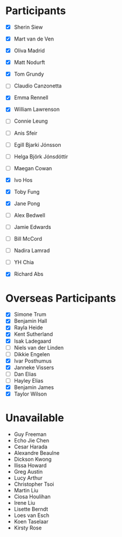 # Participants 

- [x] Sherin Siew
- [x] Mart van de Ven
- [x] Oliva Madrid
- [x] Matt Nodurft
- [x] Tom Grundy
- [ ] Claudio Canzonetta
- [x] Emma Rennell
- [x] William Lawrenson
- [ ] Connie Leung
- [ ] Anis Sfeir
- [ ] Egill Bjarki Jónsson
- [ ] Helga Björk Jónsdóttir
- [ ] Maegan Cowan
- [x] Ivo Hos
- [x] Toby Fung
- [x] Jane Pong
- [ ] Alex Bedwell
- [ ] Jamie Edwards
- [ ] Bill McCord
- [ ] Nadira Lamrad
- [ ] YH Chia
- [x] Richard Abs


# Overseas Participants 

- [x] Simone Trum
- [x] Benjamin Hall
- [x] Rayla Heide
- [x] Kent Sutherland
- [x] Isak Ladegaard
- [ ] Niels van der Linden
- [ ] Dikkie Engelen
- [x] Ivar Posthumus
- [x] Janneke Vissers
- [ ] Dan Elias
- [ ] Hayley Elias
- [x] Benjamin James
- [x] Taylor Wilson

# Unavailable

- Guy Freeman
- Echo Jie Chen
- Cesar Harada
- Alexandre Beaulne
- Dickson Kwong
- Ilissa Howard
- Greg Austin
- Lucy Arthur
- Christopher Tsoi
- Martin Liu
- Ciosa Houlihan
- Irene Liu
- Lisette Berndt
- Loes van Esch
- Koen Taselaar
- Kirsty Rose


